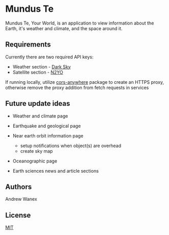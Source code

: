 # Mundus Te

Mundus Te, Your World, is an application to view information
about the Earth, it's weather and climate, and the space around it.

## Requirements

Currently there are two required API keys:

* Weather section - [Dark Sky](https://darksky.net/dev)
* Satellite section - [N2YO](https://www.n2yo.com/)

If running locally, utilize [cors-anywhere](https://github.com/Rob--W/cors-anywhere) package to create an HTTPS proxy,
otherwise remove the proxy addition from fetch requests in services

## Future update ideas

* Weather and climate page
* Earthquake and geological page
* Near earth orbit information page
  * setup notifications when object(s) are overhead
  * create sky map

* Oceanographic page
* Earth sciences news and article sections

## Authors
Andrew Wanex

## License
[MIT](https://github.com/ARW2705/mundus-te/blob/master/LICENSE)
